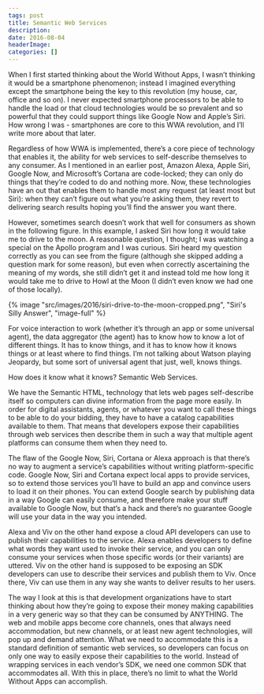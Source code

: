 ```yaml
---
tags: post
title: Semantic Web Services
description: 
date: 2016-08-04
headerImage: 
categories: []
---
```


When I first started thinking about the World Without Apps, I wasn’t thinking it would be a smartphone phenomenon; instead I imagined everything except the smartphone being the key to this revolution (my house, car, office and so on). I never expected smartphone processors to be able to handle the load or that cloud technologies would be so prevalent and so powerful that they could support things like Google Now and Apple’s Siri. How wrong I was - smartphones are core to this WWA revolution, and I’ll write more about that later.

Regardless of how WWA is implemented, there’s a core piece of technology that enables it, the ability for web services to self-describe themselves to any consumer. As I mentioned in an earlier post, Amazon Alexa, Apple Siri, Google Now, and Microsoft’s Cortana are code-locked; they can only do things that they’re coded to do and nothing more. Now, these technologies have an out that enables them to handle most any request (at least most but Siri): when they can’t figure out what you’re asking them, they revert to delivering search results hoping you’ll find the answer you want there.

However, sometimes search doesn’t work that well for consumers as shown in the following figure. In this example, I asked Siri how long it would take me to drive to the moon. A reasonable question, I thought; I was watching a special on the Apollo program and I was curious. Siri heard my question correctly as you can see from the figure (although she skipped adding a question mark for some reason), but even when correctly ascertaining the meaning of my words, she still didn’t get it and instead told me how long it would take me to drive to Howl at the Moon (I didn’t even know we had one of those locally).

{% image "src/images/2016/siri-drive-to-the-moon-cropped.png", "Siri's Silly Answer", "image-full" %}

For voice interaction to work (whether it’s through an app or some universal agent), the data aggregator (the agent) has to know how to know a lot of different things. It has to know things, and it has to know how it knows things or at least where to find things. I’m not talking about Watson playing Jeopardy, but some sort of universal agent that just, well, knows things.

How does it know what it knows? Semantic Web Services.

We have the Semantic HTML, technology that lets web pages self-describe itself so computers can divine information from the page more easily. In order for digital assistants, agents, or whatever you want to call these things to be able to do your bidding, they have to have a catalog capabilities available to them. That means that developers expose their capabilities through web services then describe them in such a way that multiple agent platforms can consume them when they need to.

The flaw of the Google Now, Siri, Cortana or Alexa approach is that there’s no way to augment a service’s capabilities without writing platform-specific code. Google Now, Siri and Cortana expect local apps to provide services, so to extend those services you’ll have to build an app and convince users to load it on their phones. You can extend Google search by publishing data in a way Google can easily consume, and therefore make your stuff available to Google Now, but that’s a hack and there’s no guarantee Google will use your data in the way you intended.

Alexa and Viv on the other hand expose a cloud API developers can use to publish their capabilities to the service. Alexa enables developers to define what words they want used to invoke their service, and you can only consume your services when those specific words (or their variants) are uttered. Viv on the other hand is supposed to be exposing an SDK developers can use to describe their services and publish them to Viv. Once there, Viv can use them in any way she wants to deliver results to her users.

The way I look at this is that development organizations have to start thinking about how they’re going to expose their money making capabilities in a very generic way so that they can be consumed by ANYTHING. The web and mobile apps become core channels, ones that always need accommodation, but new channels, or at least new agent technologies, will pop up and demand attention. What we need to accommodate this is a standard definition of semantic web services, so developers can focus on only one way to easily expose their capabilities to the world. Instead of wrapping services in each vendor’s SDK, we need one common SDK that accommodates all. With this in place, there’s no limit to what the World Without Apps can accomplish.